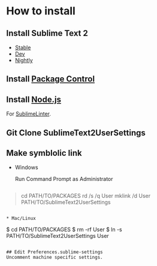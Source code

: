 # How to install

## Install Sublime Text 2
* [Stable](http://www.sublimetext.com/2)
* [Dev](http://www.sublimetext.com/dev)
* [Nightly](http://www.sublimetext.com/nightly)

## Install [Package Control](http://wbond.net/sublime_packages/package_control/installation)

## Install [Node.js](http://nodejs.org/download/)
For [SublimeLinter](https://github.com/SublimeLinter/SublimeLinter).

## Git Clone SublimeText2UserSettings

## Make symblolic link
* Windows

  Run Command Prompt as Administrator

  ```
> cd PATH/TO/PACKAGES
> rd /s /q User
> mklink /d User PATH/TO/SublimeText2UserSettings
  ```

* Mac/Linux

  ```
$ cd PATH/TO/PACKAGES
$ rm -rf User
$ ln -s PATH/TO/SublimeText2UserSettings User
  ```

## Edit Preferences.sublime-settings
Uncomment machine specific settings.
